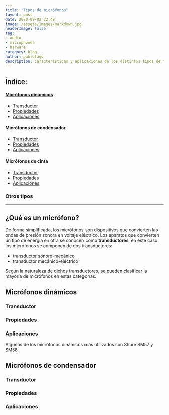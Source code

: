 ```yaml
---
title: "Tipos de micrófonos"
layout: post
date: 2020-09-02 22:48
image: /assets/images/markdown.jpg
headerImage: false
tag:
- audio
- microphones
- harware
category: blog
author: pablolago
description: Características y aplicaciones de los distintos tipos de micrófonos.
---
```


## Índice:


#### [Micrófonos dinámicos](#microfonos-dinamicos)
- [Transductor](#dyn-trans)
- [Propiedades](#dyn-prop)
- [Aplicaciones](#dyn-app)

#### Micrófonos de condensador
- [Transductor](#cond-trans)
- [Propiedades](#cond-prop)
- [Aplicaciones](#cond-app)

#### Micrófonos de cinta
- [Transductor](#ribbon-trans)
- [Propiedades](#ribbon-prop)
- [Aplicaciones](#ribbon-app)

### Otros tipos

---

## ¿Qué es un micrófono?
De forma simplificada, los micrófonos son dispositivos que convierten las ondas de presión sonora en voltaje eléctrico. Los aparatos que convierten un tipo de energía en otra se conocen como **transductores**, en este caso los micrófonos se componen de dos transductores:
- transductor sonoro-mecánico
- transductor mecánico-eléctrico

Según la naturaleza de dichos transductores, se pueden clasificar la mayoría de micrófonos en estas categorías.

## Micrófonos dinámicos
### Transductor

### Propiedades

### Aplicaciones


Algunos de los micrófonos dinámicos más utilizados son Shure SM57 y SM58.

## Micrófonos de condensador
### Transductor

### Propiedades

### Aplicaciones
